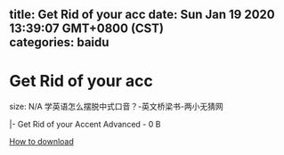 
title: Get Rid of your acc
date: Sun Jan 19 2020 13:39:07 GMT+0800 (CST)    
categories: baidu
---

# Get Rid of your acc
size: N/A
 学英语怎么摆脱中式口音？-英文桥梁书-两小无猜网
 
|- Get Rid of your Accent Advanced - 0 B

[How to download](https://bpcam.bemobtrk.com/go/2ceec3aa-1ca2-46d6-b9ff-aaa5c184517c?jno=1996)